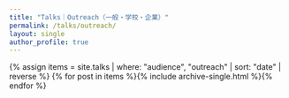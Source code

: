 ```yaml
---
title: "Talks｜Outreach（一般・学校・企業）"
permalink: /talks/outreach/
layout: single
author_profile: true
---
```

<div class="entries-list">
{% assign items = site.talks | where: "audience", "outreach" | sort: "date" | reverse %}
{% for post in items %}{% include archive-single.html %}{% endfor %}
</div>
